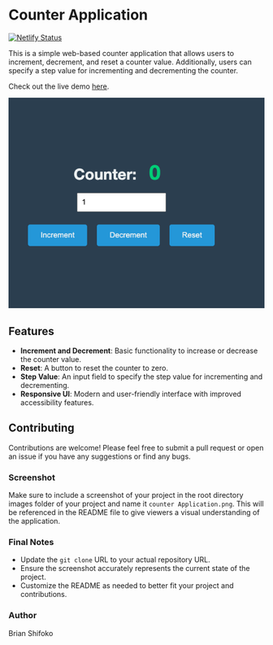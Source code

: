 # Counter Application

[![Netlify Status](https://api.netlify.com/api/v1/badges/8b9a4edc-81c5-4189-bdb5-a31d3b48a4a1/deploy-status)](https://app.netlify.com/sites/brian-shifoko-increment-decrement-app/deploys)

This is a simple web-based counter application that allows users to increment, decrement, and reset a counter value. Additionally, users can specify a step value for incrementing and decrementing the counter.

Check out the live demo [here](https://increment-decrease-app.netlify.app).

![Screenshot of Counter Application](images/counter%20Application.png)

## Features

- **Increment and Decrement**: Basic functionality to increase or decrease the counter value.
- **Reset**: A button to reset the counter to zero.
- **Step Value**: An input field to specify the step value for incrementing and decrementing.
- **Responsive UI**: Modern and user-friendly interface with improved accessibility features.

## Contributing
Contributions are welcome! Please feel free to submit a pull request or open an issue if you have any suggestions or find any bugs.


### Screenshot

Make sure to include a screenshot of your project in the root directory images folder of your project and name it `counter Application.png`. This will be referenced in the README file to give viewers a visual understanding of the application.

### Final Notes

- Update the `git clone` URL to your actual repository URL.
- Ensure the screenshot accurately represents the current state of the project.
- Customize the README as needed to better fit your project and contributions.

### Author
 Brian Shifoko